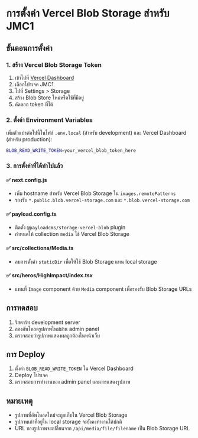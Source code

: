 # การตั้งค่า Vercel Blob Storage สำหรับ JMC1

## ขั้นตอนการตั้งค่า

### 1. สร้าง Vercel Blob Storage Token

1. เข้าไปที่ [Vercel Dashboard](https://vercel.com/dashboard)
2. เลือกโปรเจค JMC1
3. ไปที่ Settings > Storage
4. สร้าง Blob Store ใหม่หรือใช้ที่มีอยู่
5. คัดลอก token ที่ได้

### 2. ตั้งค่า Environment Variables

เพิ่มตัวแปรต่อไปนี้ในไฟล์ `.env.local` (สำหรับ development) และ Vercel Dashboard (สำหรับ production):

```bash
BLOB_READ_WRITE_TOKEN=your_vercel_blob_token_here
```

### 3. การตั้งค่าที่ได้ทำไปแล้ว

#### ✅ next.config.js
- เพิ่ม hostname สำหรับ Vercel Blob Storage ใน `images.remotePatterns`
- รองรับ `*.public.blob.vercel-storage.com` และ `*.blob.vercel-storage.com`

#### ✅ payload.config.ts
- ติดตั้ง `@payloadcms/storage-vercel-blob` plugin
- กำหนดให้ collection `media` ใช้ Vercel Blob Storage

#### ✅ src/collections/Media.ts
- ลบการตั้งค่า `staticDir` เพื่อให้ใช้ Blob Storage แทน local storage

#### ✅ src/heros/HighImpact/index.tsx
- แทนที่ `Image` component ด้วย `Media` component เพื่อรองรับ Blob Storage URLs

## การทดสอบ

1. รีสตาร์ท development server
2. ลองอัพโหลดรูปภาพใหม่ผ่าน admin panel
3. ตรวจสอบว่ารูปภาพแสดงผลถูกต้องในหน้าเว็บ

## การ Deploy

1. ตั้งค่า `BLOB_READ_WRITE_TOKEN` ใน Vercel Dashboard
2. Deploy โปรเจค
3. ตรวจสอบการทำงานของ admin panel และการแสดงรูปภาพ

## หมายเหตุ

- รูปภาพที่อัพโหลดใหม่จะถูกเก็บใน Vercel Blob Storage
- รูปภาพเก่าที่อยู่ใน local storage จะยังคงทำงานได้ปกติ
- URL ของรูปภาพจะเปลี่ยนจาก `/api/media/file/filename` เป็น Blob Storage URL 